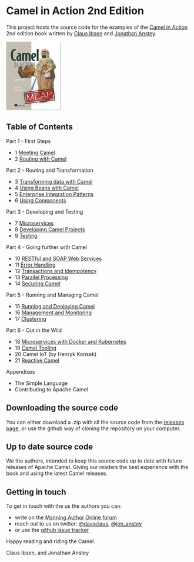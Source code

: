 Camel in Action 2nd Edition
===========================

This project hosts the source code for the examples of the [Camel in Action](https://www.manning.com/books/camel-in-action-second-edition) 2nd edition book written by [Claus Ibsen](https://twitter.com/davsclaus) and [Jonathan Anstey](https://twitter.com/jon_anstey). 

![Camel in Action 2nd ed cover](/docs/images/cia2_cover150.jpg?raw=true)


Table of Contents
-----------------

Part 1 - First Steps

- 1 [Meeting Camel](chapter1)
- 2 [Routing with Camel](chapter2)

Part 2 - Routing and Transformation

- 3 [Transforming data with Camel](chapter3)
- 4 [Using Beans with Camel](chapter4)
- 5 [Enterprise Integration Patterns](chapter5)
- 6 [Using Components](chapter6)

Part 3 - Developing and Testing

- 7 [Microservices](chapter7)
- 8 [Developing Camel Projects](chapter8)
- 9 [Testing](chapter9)

Part 4 - Going further with Camel

- 10 [RESTful and SOAP Web Services](chapter10)
- 11 [Error Handling](chapter11)
- 12 [Transactions and Idempotency](chapter12)
- 13 [Parallel Processing](chapter13)
- 14 [Securing Camel](chapter14)

Part 5 - Running and Managing Camel

- 15 [Running and Deploying Camel](chapter15)
- 16 [Management and Monitoring](chapter16)
- 17 [Clustering](chapter17)

Part 6 - Out in the Wild

- 18 [Microservices with Docker and Kubernetes](chapter18)
- 19 [Camel Tooling](chapter19)
- 20 Camel IoT (by Henryk Konsek)
- 21 [Reactive Camel](chapter21)

Appendixes

- The Simple Language
- Contributing to Apache Camel


Downloading the source code
---------------------------

You can either download a .zip with all the source code from the [releases page](https://github.com/camelinaction/camelinaction2/releases), or use the github way of cloning the repository on your computer.


Up to date source code
----------------------

We the authors, intended to keep this source code up to date with future releases of Apache Camel. Giving our readers the best experience with the book and using the latest Camel releases. 


Getting in touch
----------------

To get in touch with the us the authors you can:

* write on the [Manning Author Online forum](https://forums.manning.com/forums/camel-in-action-second-edition)
* reach out to us on twitter: [@davsclaus](https://twitter.com/davsclaus), [@jon_anstey](https://twitter.com/jon_anstey)
* or use the [github issue tracker](https://github.com/camelinaction/camelinaction2/issues)


Happy reading and riding the Camel.

Claus Ibsen, and Jonathan Anstey
